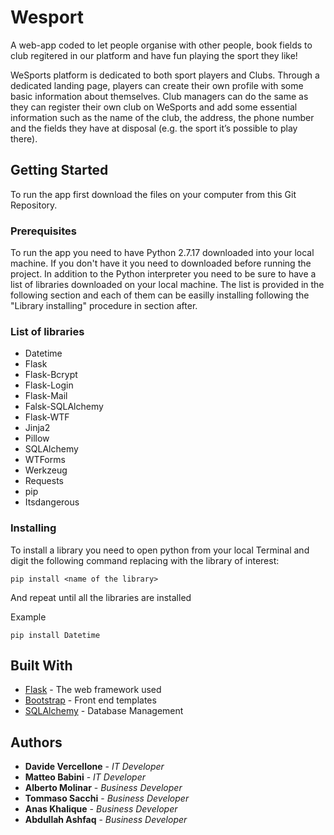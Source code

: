 # Wesport

A web-app coded to let people organise with other people, book fields to club regitered in our platform and have fun playing the sport they like!

WeSports platform is dedicated to both sport players and Clubs. Through a dedicated landing page, players can create their own profile with some basic information about themselves. Club managers can do the same as they can register their own club on WeSports and add some essential information such as the name of the club, the address, the phone number and the fields they have at disposal (e.g. the sport it’s possible to play there).

## Getting Started

To run the app first download the files on your computer from this Git Repository.

### Prerequisites

To run the app you need to have Python 2.7.17 downloaded into your local machine. If you don't have it you need to downloaded before running the project. In addition to the Python interpreter you need to be sure to have a list of libraries downloaded on your local machine. The list is provided in the following section and each of them can be easilly installing following the "Library installing" procedure in section after.

### List of libraries

* Datetime
* Flask
* Flask-Bcrypt
* Flask-Login
* Flask-Mail
* Falsk-SQLAlchemy
* Flask-WTF
* Jinja2
* Pillow
* SQLAlchemy
* WTForms
* Werkzeug
* Requests
* pip 
* Itsdangerous

### Installing

To install a library you need to open python from your local Terminal and digit the following command replacing <name of the library> with the library of interest:

```
pip install <name of the library>
```

And repeat until all the libraries are installed

Example
```
pip install Datetime
```

## Built With

* [Flask](https://flask.palletsprojects.com/en/1.1.x/) - The web framework used
* [Bootstrap](https://getbootstrap.com/docs/4.1/getting-started/introduction/) - Front end templates  
* [SQLAlchemy](https://docs.sqlalchemy.org/en/13/) - Database Management


## Authors

* **Davide Vercellone** - *IT Developer* 
* **Matteo Babini** - *IT Developer* 
* **Alberto Molinar** - *Business Developer* 
* **Tommaso Sacchi** - *Business Developer* 
* **Anas Khalique** - *Business Developer* 
* **Abdullah Ashfaq** - *Business Developer* 
